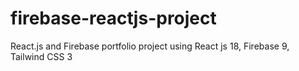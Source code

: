 # firebase-reactjs-project
React.js and Firebase portfolio project using React js 18, Firebase 9, Tailwind CSS 3

